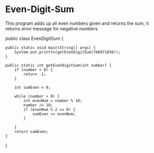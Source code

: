 # Even-Digit-Sum
This program adds up all even numbers given and returns the sum, it returns error message for negative numbers

public class EvenDigitSum {

    public static void main(String[] args) {
        System.out.println(getEvenDigitSum(768971030));
    }

    public static int getEvenDigitSum(int number) {
        if (number < 0) {
            return -1;
        }

        int sumEven = 0;

        while (number > 0) {
            int evenNum = number % 10;
            number /= 10;
            if (evenNum % 2 == 0) {
                sumEven += evenNum;
            }

        }
        return sumEven;
    }
}
